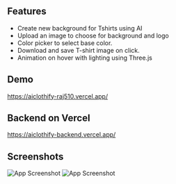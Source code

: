 ## Features

- Create new background for Tshirts using AI
- Upload an image to choose for background and logo
- Color picker to select base color.
- Download and save T-shirt image on click.
- Animation on hover with lighting using Three.js

## Demo

https://aiclothify-raj510.vercel.app/

## Backend on Vercel

https://aiclothify-backend.vercel.app/

## Screenshots

![App Screenshot](https://raw.githubusercontent.com/gauravraj0510/Clothify-AI/main/clothifyai.png)
![App Screenshot](https://raw.githubusercontent.com/gauravraj0510/Clothify-AI/main/clothifyai2.png)
